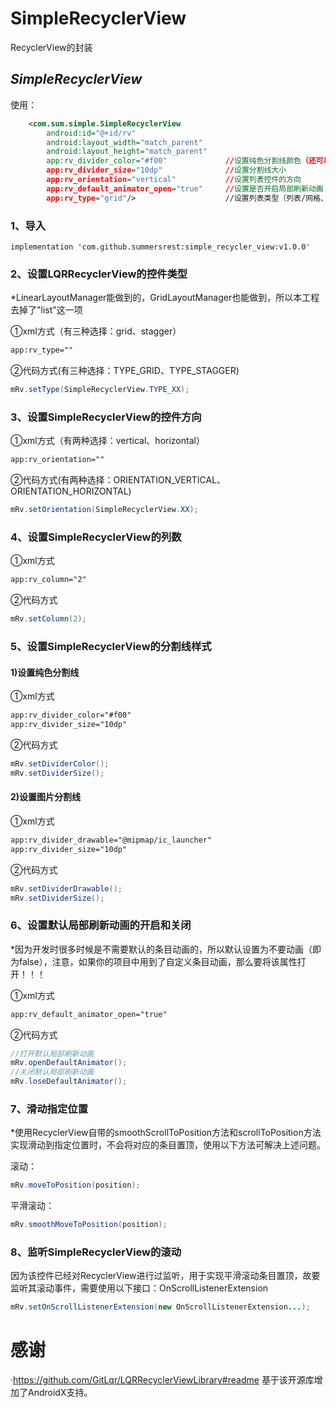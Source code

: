 # SimpleRecyclerView
RecyclerView的封装
## ***SimpleRecyclerView***
使用：
```xml
    <com.sum.simple.SimpleRecyclerView
        android:id="@+id/rv"
        android:layout_width="match_parent"
        android:layout_height="match_parent"
        app:rv_divider_color="#f00"				//设置纯色分割线颜色（还可以设置图片分割线）
        app:rv_divider_size="10dp"				//设置分割线大小
        app:rv_orientation="vertical"			//设置列表控件的方向
        app:rv_default_animator_open="true"		//设置是否开启局部刷新动画（不设置默认关闭）
        app:rv_type="grid"/>					//设置列表类型（列表/网格、瀑布流）
```
### **1、导入**
```
implementation 'com.github.summersrest:simple_recycler_view:v1.0.0'
```
### **2、设置LQRRecyclerView的控件类型**

*LinearLayoutManager能做到的，GridLayoutManager也能做到，所以本工程去掉了"list"这一项

①xml方式（有三种选择：grid、stagger）
```xml
app:rv_type="" 
```
②代码方式(有三种选择：TYPE_GRID、TYPE_STAGGER)
```java
mRv.setType(SimpleRecyclerView.TYPE_XX);
```

### **3、设置SimpleRecyclerView的控件方向**

①xml方式（有两种选择：vertical、horizontal）
```xml
app:rv_orientation="" 
```

②代码方式(有两种选择：ORIENTATION_VERTICAL、ORIENTATION_HORIZONTAL)
```java
mRv.setOrientation(SimpleRecyclerView.XX);
```
### **4、设置SimpleRecyclerView的列数**

①xml方式
```xml
app:rv_column="2"
```

②代码方式
```java
mRv.setColumn(2);
```

### **5、设置SimpleRecyclerView的分割线样式**

#### 1)设置纯色分割线

①xml方式
```xml
app:rv_divider_color="#f00"
app:rv_divider_size="10dp" 
```

②代码方式
```java
mRv.setDividerColor();
mRv.setDividerSize();
```

#### 2)设置图片分割线
	
①xml方式
```xml
app:rv_divider_drawable="@mipmap/ic_launcher"
app:rv_divider_size="10dp"
```

②代码方式
```java
mRv.setDividerDrawable();
mRv.setDividerSize();
```

### **6、设置默认局部刷新动画的开启和关闭**
*因为开发时很多时候是不需要默认的条目动画的，所以默认设置为不要动画（即为false），注意，如果你的项目中用到了自定义条目动画，那么要将该属性打开！！！

①xml方式
```xml
app:rv_default_animator_open="true"
```

②代码方式
```java
//打开默认局部刷新动画
mRv.openDefaultAnimator();
//关闭默认局部刷新动画
mRv.loseDefaultAnimator();
```


### **7、滑动指定位置**
*使用RecyclerView自带的smoothScrollToPosition方法和scrollToPosition方法实现滑动到指定位置时，不会将对应的条目置顶，使用以下方法可解决上述问题。

滚动：
```java
mRv.moveToPosition(position);
```

平滑滚动：
```java
mRv.smoothMoveToPosition(position);
```

### **8、监听SimpleRecyclerView的滚动**
因为该控件已经对RecyclerView进行过监听，用于实现平滑滚动条目置顶，故要监听其滚动事件，需要使用以下接口：OnScrollListenerExtension
```java
mRv.setOnScrollListenerExtension(new OnScrollListenerExtension...);
```

# 感谢
·https://github.com/GitLqr/LQRRecyclerViewLibrary#readme
基于该开源库增加了AndroidX支持。
